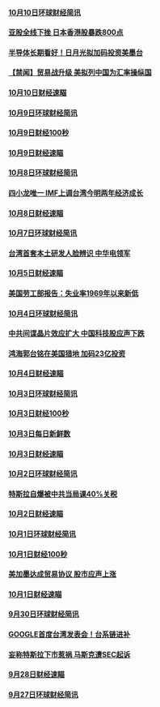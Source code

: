 #### [10月10日环球财经简讯](../pages/news208/a1394977.md?t=10112134) 

#### [亚股全线下挫 日本香港股暴跌800点](../pages/news208/a1394956.md?t=10112134) 

#### [半导体长期看好！日月光拟加码投资美墨台](../pages/news208/a1394954.md?t=10112134) 

#### [【禁闻】贸易战升级 美拟列中国为汇率操纵国](../pages/news208/a1394887.md?t=10112134) 

#### [10月10日财经速瞄](../pages/news208/a1394883.md?t=10112134) 

#### [10月9日环球财经简讯](../pages/news208/a1394831.md?t=10112134) 

#### [10月9日财经100秒](../pages/news208/a1394812.md?t=10112134) 

#### [10月9日财经速瞄](../pages/news208/a1394741.md?t=10112134) 

#### [10月8日环球财经简讯](../pages/news208/a1394682.md?t=10112134) 

#### [四小龙唯一 IMF上调台湾今明两年经济成长](../pages/news208/a1394649.md?t=10112134) 

#### [10月8日财经速瞄](../pages/news208/a1394582.md?t=10112134) 

#### [10月7日环球财经简讯](../pages/news208/a1394527.md?t=10112134) 

#### [台湾首套本土研发人脸辨识 中华电领军](../pages/news208/a1394509.md?t=10112134) 

#### [10月5日财经速瞄](../pages/news208/a1394260.md?t=10112134) 

#### [美国劳工部报告：失业率1969年以来新低](../pages/news208/a1394221.md?t=10112134) 

#### [10月4日环球财经简讯](../pages/news208/a1394211.md?t=10112134) 

#### [中共间谍晶片效应扩大 中国科技股应声下跌](../pages/news208/a1394210.md?t=10112134) 

#### [鸿海郭台铭在美国猎地 加码23亿投资](../pages/news208/a1394184.md?t=10112134) 

#### [10月4日财经速瞄](../pages/news208/a1394104.md?t=10112134) 

#### [10月3日环球财经简讯](../pages/news208/a1394057.md?t=10112134) 

#### [10月3日财经100秒](../pages/news208/a1394034.md?t=10112134) 

#### [10月3日每日新鲜数](../pages/news208/a1393967.md?t=10112134) 

#### [10月3日财经速瞄](../pages/news208/a1393964.md?t=10112134) 

#### [10月2日环球财经简讯](../pages/news208/a1393924.md?t=10112134) 

#### [特斯拉自爆被中共当局课40%关税](../pages/news208/a1393910.md?t=10112134) 

#### [10月2日财经速瞄](../pages/news208/a1393834.md?t=10112134) 

#### [10月1日环球财经简讯](../pages/news208/a1393775.md?t=10112134) 

#### [10月1日财经100秒](../pages/news208/a1393754.md?t=10112134) 

#### [美加墨达成贸易协议 股市应声上涨](../pages/news208/a1393738.md?t=10112134) 

#### [10月1日财经速瞄](../pages/news208/a1393681.md?t=10112134) 

#### [9月30日环球财经简讯](../pages/news208/a1393638.md?t=10112134) 

#### [GOOGLE首度台湾发表会！台系链进补](../pages/news208/a1393612.md?t=10112134) 

#### [妄称特斯拉下市惹祸 马斯克遭SEC起诉](../pages/news208/a1393392.md?t=10112134) 

#### [9月28日财经速瞄](../pages/news208/a1393394.md?t=10112134) 

#### [9月27日环球财经简讯](../pages/news208/a1393337.md?t=10112134) 

